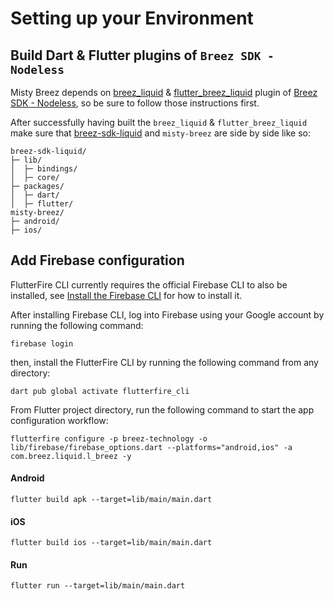 # Setting up your Environment

## Build Dart & Flutter plugins of `Breez SDK - Nodeless`

Misty Breez depends on [breez_liquid](https://github.com/breez/breez-sdk-liquid/tree/main/packages/dart) & [flutter_breez_liquid](https://github.com/breez/breez-sdk-liquid/tree/main/packages/flutter) plugin of [Breez SDK - Nodeless](https://sdk-doc-liquid.breez.technology/),
so be sure to follow those instructions first.

After successfully having built the `breez_liquid` & `flutter_breez_liquid` make sure that [breez-sdk-liquid](https://github.com/breez/breez-sdk-liquid)
and `misty-breez` are side by side like so:

```
breez-sdk-liquid/
├─ lib/
│  ├─ bindings/
│  ├─ core/
├─ packages/
│  ├─ dart/
│  ├─ flutter/
misty-breez/
├─ android/
├─ ios/

```

## Add Firebase configuration

FlutterFire CLI currently requires the official Firebase CLI to also be installed, see [Install the Firebase CLI](https://firebase.google.com/docs/cli#install_the_firebase_cli) for how to install it.

After installing Firebase CLI, log into Firebase using your Google account by running the following command:
```
firebase login
```
then, install the FlutterFire CLI by running the following command from any directory:
```
dart pub global activate flutterfire_cli
```

From Flutter project directory, run the following command to start the app configuration workflow:
```
flutterfire configure -p breez-technology -o lib/firebase/firebase_options.dart --platforms="android,ios" -a com.breez.liquid.l_breez -y
```

#### Android

```
flutter build apk --target=lib/main/main.dart 
```

#### iOS

```
flutter build ios --target=lib/main/main.dart 
```

#### Run

```
flutter run --target=lib/main/main.dart 
```
